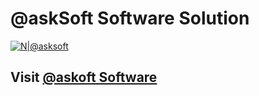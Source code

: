 # @askSoft Software Solution

[![N|@asksoft](http://aasksoft.com/images/logo2.png)](http://aasksoft.com/)

## Visit [@askoft Software](http://aasksoft.com/)
